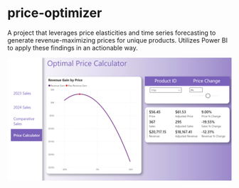 # price-optimizer
A project that leverages price elasticities and time series forecasting to generate revenue-maximizing prices for unique products. Utilizes Power BI to apply these findings in an actionable way. 

![Price Calculator](PriceOptimizer/images/price_calculator.png)
